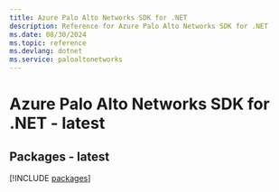 ```yaml
---
title: Azure Palo Alto Networks SDK for .NET
description: Reference for Azure Palo Alto Networks SDK for .NET
ms.date: 08/30/2024
ms.topic: reference
ms.devlang: dotnet
ms.service: paloaltonetworks
---
```

# Azure Palo Alto Networks SDK for .NET - latest
## Packages - latest
[!INCLUDE [packages](palo-alto-networks-index.md)]